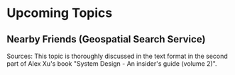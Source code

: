 # Upcoming Topics

## Nearby Friends (Geospatial Search Service)

Sources: This topic is thoroughly discussed in the text format in the second part of Alex Xu's book "System Design - An insider's guide (volume 2)".